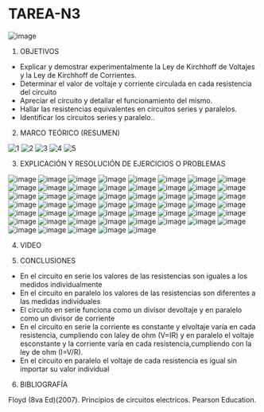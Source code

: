 # TAREA-N3

![image](https://user-images.githubusercontent.com/117045943/203684330-316f1591-8f57-46c6-a519-8c15e9858da9.png)


1. OBJETIVOS

- Explicar y demostrar experimentalmente la Ley de Kirchhoff de Voltajes y la Ley de Kirchhoff de Corrientes. 
- Determinar el valor de voltaje y corriente circulada en cada resistencia del circuito 
- Apreciar el circuito y detallar el funcionamiento del mismo.
- Hallar las resistencias equivalentes en circuitos series y paralelos.
- Identificar los circuitos series y paralelo..

2. MARCO TEÓRICO (RESUMEN)

![1](https://user-images.githubusercontent.com/117045943/203826943-e3a81873-929a-4e8d-bb9c-ab4122b7ee89.jpg)
![2](https://user-images.githubusercontent.com/117045943/203826949-15343bbf-1471-47db-b5cb-64d58486a5b1.jpg)
![3](https://user-images.githubusercontent.com/117045943/203826972-05a6de2b-8b9a-4435-856f-361684e7363c.jpg)
![4](https://user-images.githubusercontent.com/117045943/203826984-e9a20f59-ff0e-4d12-abf5-19207dca52c3.jpg)
![5](https://user-images.githubusercontent.com/117045943/203827005-25243318-8515-4186-8f59-8873b35fe873.jpg)

3. EXPLICACIÓN Y RESOLUCIÓN DE EJERCICIOS O PROBLEMAS

![image](https://user-images.githubusercontent.com/117045943/203684378-209d3308-4316-4cb2-b4f4-ed3f9de443b5.png)
![image](https://user-images.githubusercontent.com/117045943/203684394-df4c4df0-8dfb-443c-8fcb-41f89b3aca9b.png)
![image](https://user-images.githubusercontent.com/117045943/203684435-a3d750bf-2f92-4a1c-944e-a5b652a8004e.png)
![image](https://user-images.githubusercontent.com/117045943/203684457-ebb4a459-eee1-4b37-b770-33d02737f064.png)
![image](https://user-images.githubusercontent.com/117045943/203684471-727b68b2-e118-48ab-945f-42b8b9176d2a.png)
![image](https://user-images.githubusercontent.com/117045943/203684494-ccf6ed5e-6675-4ce0-9b13-82fe19db70bb.png)
![image](https://user-images.githubusercontent.com/117045943/203684908-2b95c8b4-0595-43ee-965d-0af6532d18f3.png)
![image](https://user-images.githubusercontent.com/117045943/203684947-393de733-b79b-4cc4-9512-03f59c243a9a.png)
![image](https://user-images.githubusercontent.com/117045943/203684971-fd849c76-92bd-4a00-869d-699068103452.png)
![image](https://user-images.githubusercontent.com/117045943/203685005-1234b79f-1a63-40cb-8ca7-db1e0b77d81d.png)
![image](https://user-images.githubusercontent.com/117045943/203685041-79fd95cc-9eef-405a-acc5-36d4a9a3298a.png)
![image](https://user-images.githubusercontent.com/117045943/203685080-106cc24e-fc56-40fa-ad42-28f087b75921.png)
![image](https://user-images.githubusercontent.com/117045943/203685097-d95efae1-8803-4013-8542-ee2d8899eb87.png)
![image](https://user-images.githubusercontent.com/117045943/203685111-d302d7a9-7836-4ff4-b42c-f1b7941577ab.png)
![image](https://user-images.githubusercontent.com/117045943/203685127-f3a650f6-dc95-472c-b490-52c73053d0df.png)
![image](https://user-images.githubusercontent.com/117045943/203685156-5c1e182d-4f10-41ee-bd97-d4a5ebb00c12.png)
![image](https://user-images.githubusercontent.com/117045943/203685181-4a2b5868-7459-4bc2-98e1-a58f53f21afe.png)
![image](https://user-images.githubusercontent.com/117045943/203685204-c706a99e-fd81-4ff2-8700-ff2b3cd54a2d.png)
![image](https://user-images.githubusercontent.com/117045943/203685408-a568f4de-9d1b-4747-8093-5eb73b4a99b8.png)
![image](https://user-images.githubusercontent.com/117045943/203685432-8e15bb29-59c4-4ca4-9fb6-0bbc5e8fc666.png)
![image](https://user-images.githubusercontent.com/117045943/203685447-5c72ab02-abae-481c-8b29-2807e4a02fdc.png)
![image](https://user-images.githubusercontent.com/117045943/203685478-d0aeed00-70d9-4cba-8aec-05ee2dea3a9c.png)
![image](https://user-images.githubusercontent.com/117045943/203685500-c46bc55f-364e-4310-97e4-6e1721987dcd.png)
![image](https://user-images.githubusercontent.com/117045943/203685517-113d54fd-055d-479e-a903-b2d1b4b81b0e.png)
![image](https://user-images.githubusercontent.com/117045943/203685536-ee458a78-24d7-46c9-8363-17f656f6e77c.png)
![image](https://user-images.githubusercontent.com/117045943/203685563-71cceca3-45d9-4145-b4f0-a9599b7da573.png)
![image](https://user-images.githubusercontent.com/117045943/203685570-3dd8eaaf-ef72-4c5d-8e9e-7af9100094f5.png)
![image](https://user-images.githubusercontent.com/117045943/203685630-d882b515-3489-4cc0-b080-9ac3217b9519.png)
![image](https://user-images.githubusercontent.com/117045943/203685654-0f2d8398-85e1-4870-85e1-2c52bbd42955.png)
![image](https://user-images.githubusercontent.com/117045943/203685670-04640ed3-a9be-4756-beeb-e664193b93ce.png)
![image](https://user-images.githubusercontent.com/117045943/203686644-dc679abf-499e-4a0a-b0be-5b1f0d01bd93.png)
![image](https://user-images.githubusercontent.com/117045943/203686673-1dedf84a-e1ef-496d-9f45-de130fcad61f.png)
![image](https://user-images.githubusercontent.com/117045943/203686683-43e29c4d-79a6-43bd-a814-7c03cedde6f9.png)
![image](https://user-images.githubusercontent.com/117045943/203686706-d1ffcd2d-79f1-410e-a664-4f150788bdbf.png)
![image](https://user-images.githubusercontent.com/117045943/203686892-8486c5ea-22ca-4954-b8b6-2fa26d904670.png)
![image](https://user-images.githubusercontent.com/117045943/203686907-e005c3de-68c2-44ca-9505-620f41901900.png)
![image](https://user-images.githubusercontent.com/117045943/203686926-ccd5ebc9-29e6-4fff-bdab-8cb2ac1209cf.png)
![image](https://user-images.githubusercontent.com/117045943/203686950-d1e8c046-4674-4b3e-9fca-2c130f7be6f4.png)
![image](https://user-images.githubusercontent.com/117045943/203686983-20319e08-841c-46b1-9bae-fb3e56c96282.png)
![image](https://user-images.githubusercontent.com/117045943/203687010-e42e9d27-354b-48da-bc75-feef2a32df3d.png)
![image](https://user-images.githubusercontent.com/117045943/203687033-2df95172-5180-4811-8d3e-88bd1aad33e8.png)
![image](https://user-images.githubusercontent.com/117045943/203687060-b7cd4f13-cd18-4d98-8a84-72efe3793eab.png)
![image](https://user-images.githubusercontent.com/117045943/203687076-5f2182c7-5d8a-4482-8ab4-f275b194509f.png)
![image](https://user-images.githubusercontent.com/117045943/203687086-54a59e60-a71d-4cf2-beee-c203e10ec236.png)
![image](https://user-images.githubusercontent.com/117045943/203687101-d20032d9-6376-4055-8e21-8a68219675af.png)
![image](https://user-images.githubusercontent.com/117045943/203687126-4caaa1b3-6277-4ddc-878b-c846a2a8bbd7.png)
![image](https://user-images.githubusercontent.com/117045943/203687143-b9106432-3b59-4022-8813-b1781a74f463.png)
![image](https://user-images.githubusercontent.com/117045943/203687165-be73b8dd-4a2b-4ae4-b4a7-72a29d2894e7.png)
![image](https://user-images.githubusercontent.com/117045943/203687180-03294152-01c9-4736-8236-4e0cd5747926.png)
![image](https://user-images.githubusercontent.com/117045943/203687195-be2f3f0c-2c37-46a5-81ee-c7dbe6f2d138.png)
![image](https://user-images.githubusercontent.com/117045943/203687213-42a7ef04-64ed-42e9-a117-f74d5dd25a76.png)
![image](https://user-images.githubusercontent.com/117045943/203687230-d6cfb5b4-fff7-4544-8f91-9bffb044cd88.png)
![image](https://user-images.githubusercontent.com/117045943/203687246-cdbbd444-a90f-442d-b180-9122e929af73.png)


4. VIDEO



5. CONCLUSIONES

- En el circuito en serie los valores de las resistencias son iguales a los medidos individualmente 
- En el circuito en paralelo los valores de las resistencias son diferentes a las medidas individuales
- El circuito  en serie funciona como un divisor devoltaje y en paralelo como un divisor de corriente
- En el circuito en serie la corriente es constante y elvoltaje varía en cada resistencia, cumpliendo con laley   de   ohm   (V=IR)   y   en   paralelo   el   voltaje   esconstante y  la  corriente   varía   en   cada   resistencia,cumpliendo con la ley de ohm (I=V/R).
- En el circuito en paralelo el  voltaje de cada resistencia es igual sin importar su valor individual

6. BIBLIOGRAFÍA

Floyd (8va Ed)(2007). Principios de circuitos electricos. Pearson Education.
